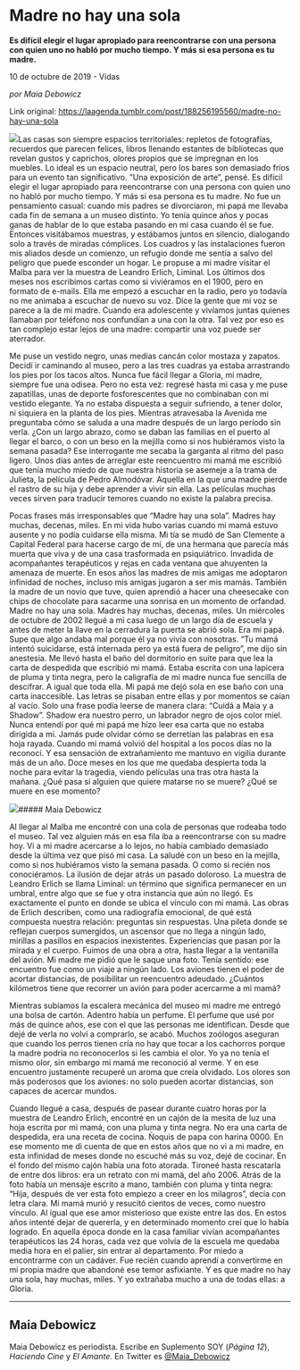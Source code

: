 # Madre no hay una sola

**Es difícil elegir el lugar apropiado para reencontrarse con una persona con quien uno no habló por mucho tiempo. Y más si esa persona es tu madre.**

10 de octubre de 2019 - Vidas

_por Maia Debowicz_

Link original: https://laagenda.tumblr.com/post/188256195560/madre-no-hay-una-sola

![](https://64.media.tumblr.com/8adc20192d4a80e0784f46edb19803be/45c18ec66870b56f-36/s500x750/ad465222b8e894c755df27140f6aacc86f31dcea.jpg)Las casas son siempre espacios territoriales: repletos de fotografías, recuerdos que parecen felices, libros llenando estantes de bibliotecas que revelan gustos y caprichos, olores propios que se impregnan en los muebles. Lo ideal es un espacio neutral, pero los bares son demasiado fríos para un evento tan significativo. “Una exposición de arte”, pensé. Es difícil elegir el lugar apropiado para reencontrarse con una persona con quien uno no habló por mucho tiempo. Y más si esa persona es tu madre. No fue un pensamiento casual: cuando mis padres se divorciaron, mi papá me llevaba cada fin de semana a un museo distinto. Yo tenía quince años y pocas ganas de hablar de lo que estaba pasando en mi casa cuando él se fue. Entonces visitábamos muestras, y estábamos juntos en silencio, dialogando solo a través de miradas cómplices. Los cuadros y las instalaciones fueron mis aliados desde un comienzo, un refugio donde me sentía a salvo del peligro que puede esconder un hogar. Le propuse a mi madre visitar el Malba para ver la muestra de Leandro Erlich, Liminal. Los últimos dos meses nos escribimos cartas como si viviéramos en el 1900, pero en formato de e-mails. Ella me empezó a escuchar en la radio, pero yo todavía no me animaba a escuchar de nuevo su voz. Dice la gente que mi voz se parece a la de mi madre. Cuando era adolescente y vivíamos juntas quienes llamaban por teléfono nos confundían a una con la otra. Tal vez por eso es tan complejo estar lejos de una madre: compartir una voz puede ser aterrador.


Me puse un vestido negro, unas medias cancán color mostaza y zapatos. Decidí ir caminando al museo, pero a las tres cuadras ya estaba arrastrando los pies por los tacos altos. Nunca fue fácil llegar a Gloria, mi madre, siempre fue una odisea. Pero no esta vez: regresé hasta mi casa y me puse zapatillas, unas de deporte fosforescentes que no combinaban con mi vestido elegante. Ya no estaba dispuesta a seguir sufriendo, a tener dolor, ni siquiera en la planta de los pies. Mientras atravesaba la Avenida me preguntaba cómo se saluda a una madre después de un largo período sin verla. ¿Con un largo abrazo, como se daban las familias en el puerto al llegar el barco, o con un beso en la mejilla como si nos hubiéramos visto la semana pasada? Ese interrogante me secaba la garganta al ritmo del paso ligero. Unos días antes de arreglar este reencuentro mi mamá me escribió que tenía mucho miedo de que nuestra historia se asemeje a la trama de Julieta, la película de Pedro Almodóvar. Aquella en la que una madre pierde el rastro de su hija y debe aprender a vivir sin ella. Las películas muchas veces sirven para traducir temores cuando no existe la palabra precisa. 


Pocas frases más irresponsables que “Madre hay una sola”. Madres hay muchas, decenas, miles. En mi vida hubo varias cuando mi mamá estuvo ausente y no podía cuidarse ella misma. Mi tía se mudó de San Clemente a Capital Federal para hacerse cargo de mí, de una hermana que parecía más muerta que viva y de una casa trasformada en psiquiátrico. Invadida de acompañantes terapéuticos y rejas en cada ventana que ahuyenten la amenaza de muerte. En esos años las madres de mis amigas me adoptaron infinidad de noches, incluso mis amigas jugaron a ser mis mamás. También la madre de un novio que tuve, quien aprendió a hacer una cheesecake con chips de chocolate para sacarme una sonrisa en un momento de orfandad. Madre no hay una sola. Madres hay muchas, decenas, miles. Un miércoles de octubre de 2002 llegué a mi casa luego de un largo día de escuela y antes de meter la llave en la cerradura la puerta se abrió sola. Era mi papá. Supe que algo andaba mal porque él ya no vivía con nosotras. “Tu mamá intentó suicidarse, está internada pero ya está fuera de peligro”, me dijo sin anestesia. Me llevó hasta el baño del dormitorio en suite para que lea la carta de despedida que escribió mi mamá. Estaba escrita con una lapicera de pluma y tinta negra, pero la caligrafía de mi madre nunca fue sencilla de descifrar. A igual que toda ella. Mi papá me dejó sola en ese baño con una carta inaccesible. Las letras se pisaban entre ellas y por momentos se caían al vacío. Solo una frase podía leerse de manera clara: “Cuidá a Maia y a Shadow”. Shadow era nuestro perro, un labrador negro de ojos color miel. Nunca entendí por qué mi papá me hizo leer esa carta que no estaba dirigida a mí. Jamás pude olvidar cómo se derretían las palabras en esa hoja rayada. Cuando mi mamá volvió del hospital a los pocos días no la reconocí. Y esa sensación de extrañamiento me mantuvo en vigilia durante más de un año. Doce meses en los que me quedaba despierta toda la noche para evitar la tragedia, viendo películas una tras otra hasta la mañana. ¿Qué pasa si alguien que quiere matarse no se muere? ¿Qué se muere en ese momento?


![](https://64.media.tumblr.com/8adc20192d4a80e0784f46edb19803be/45c18ec66870b56f-36/s500x750/ad465222b8e894c755df27140f6aacc86f31dcea.jpg)##### Maia Debowicz

Al llegar al Malba me encontré con una cola de personas que rodeaba todo el museo. Tal vez alguien más en esa fila iba a reencontrarse con su madre hoy. Vi a mi madre acercarse a lo lejos, no había cambiado demasiado desde la última vez que pisó mi casa. La saludé con un beso en la mejilla, como si nos hubiéramos visto la semana pasada. O como si recién nos conociéramos. La ilusión de dejar atrás un pasado doloroso. La muestra de Leandro Erlich se llama Liminal: un término que significa permanecer en un umbral, entre algo que se fue y otra instancia que aún no llegó. Es exactamente el punto en donde se ubica el vínculo con mi mamá. Las obras de Erlich describen, como una radiografía emocional, de qué está compuesta nuestra relación: preguntas sin respuestas. Una pileta donde se reflejan cuerpos sumergidos, un ascensor que no llega a ningún lado, mirillas a pasillos en espacios inexistentes. Experiencias que pasan por la mirada y el cuerpo. Fuimos de una obra a otra, hasta llegar a la ventanilla del avión. Mi madre me pidió que le saque una foto. Tenía sentido: ese encuentro fue como un viaje a ningún lado. Los aviones tienen el poder de acortar distancias, de posibilitar un reencuentro adeudado. ¿Cuántos kilómetros tiene que recorrer un avión para poder acercarme a mi mamá?


Mientras subíamos la escalera mecánica del museo mi madre me entregó una bolsa de cartón. Adentro había un perfume. El perfume que usé por más de quince años, ese con el que las personas me identifican. Desde que dejé de verla no volví a comprarlo, se acabó. Muchos zoólogos aseguran que cuando los perros tienen cría no hay que tocar a los cachorros porque la madre podría no reconocerlos si les cambia el olor. Yo ya no tenía el mismo olor, sin embargo mi mamá me reconoció al verme. Y en ese encuentro justamente recuperé un aroma que creía olvidado. Los olores son más poderosos que los aviones: no solo pueden acortar distancias, son capaces de acercar mundos. 


Cuando llegué a casa, después de pasear durante cuatro horas por la muestra de Leandro Erlich, encontré en un cajón de la mesita de luz una hoja escrita por mi mamá, con una pluma y tinta negra. No era una carta de despedida, era una receta de cocina. Ñoquis de papa con harina 0000. En ese momento me di cuenta de que en estos años que no vi a mi madre, en esta infinidad de meses donde no escuché más su voz, dejé de cocinar. En el fondo del mismo cajón había una foto atorada. Tironeé hasta rescatarla de entre dos libros: era un retrato con mi mamá, del año 2006. Atrás de la foto había un mensaje escrito a mano, también con pluma y tinta negra: “Hija, después de ver esta foto empiezo a creer en los milagros”, decía con letra clara. Mi mamá murió y resucitó cientos de veces, como nuestro vínculo. Al igual que ese amor misterioso que existe entre las dos. En estos años intenté dejar de quererla, y en determinado momento creí que lo había logrado. En aquella época donde en la casa familiar vivían acompañantes terapéuticos las 24 horas, cada vez que volvía de la escuela me quedaba media hora en el palier, sin entrar al departamento. Por miedo a encontrarme con un cadáver. Fue recién cuando aprendí a convertirme en mi propia madre que abandoné ese temor asfixiante. Y es que madre no hay una sola, hay muchas, miles. Y yo extrañaba mucho a una de todas ellas: a Gloria. 


  




---

 Maia Debowicz
--------------

 Maia Debowicz es periodista. Escribe en Suplemento SOY (*Página 12*), *Haciendo Cine* y *El Amante*. En Twitter es [@Maia\_Debowicz](https://twitter.com/Maia_Debowicz?lang=es%E2%80%9D%20%20target=) 

